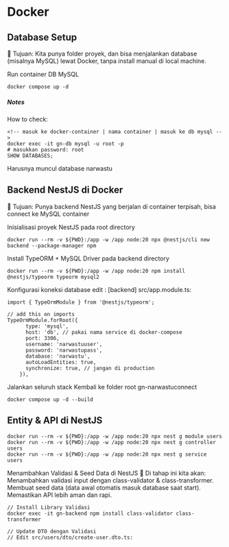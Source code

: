# Docker


## Database Setup 
🎯 Tujuan: Kita punya folder proyek, dan bisa menjalankan database (misalnya MySQL) lewat Docker, tanpa install manual di local machine.

Run container DB MySQL
```
docker compose up -d
```

##### Notes

How to check:
```
<!-- masuk ke docker-container | nama container | masuk ke db mysql -->
docker exec -it gn-db mysql -u root -p
# masukkan password: root
SHOW DATABASES;
```

Harusnya muncul database narwastu

## Backend NestJS di Docker
🎯 Tujuan: Punya backend NestJS yang berjalan di container terpisah, bisa connect ke MySQL container

Inisialisasi proyek NestJS
pada root directory
```
docker run --rm -v ${PWD}:/app -w /app node:20 npx @nestjs/cli new backend --package-manager npm
```

Install TypeORM + MySQL Driver
pada backend directory
```
docker run --rm -v ${PWD}:/app -w /app node:20 npm install @nestjs/typeorm typeorm mysql2
```

Konfigurasi koneksi database
edit : [backend] src/app.module.ts:
```
import { TypeOrmModule } from '@nestjs/typeorm';

// add this on imports
TypeOrmModule.forRoot({
      type: 'mysql',
      host: 'db', // pakai nama service di docker-compose
      port: 3306,
      username: 'narwastuuser',
      password: 'narwastupass',
      database: 'narwastu',
      autoLoadEntities: true,
      synchronize: true, // jangan di production
    }),
```

Jalankan seluruh stack
Kembali ke folder root gn-narwastuconnect
```
docker compose up -d --build
```

## Entity & API di NestJS
```
docker run --rm -v ${PWD}:/app -w /app node:20 npx nest g module users
docker run --rm -v ${PWD}:/app -w /app node:20 npx nest g controller users
docker run --rm -v ${PWD}:/app -w /app node:20 npx nest g service users
```


Menambahkan Validasi & Seed Data di NestJS 🚀
Di tahap ini kita akan:
Menambahkan validasi input dengan class-validator & class-transformer.
Membuat seed data (data awal otomatis masuk database saat start).
Memastikan API lebih aman dan rapi.

```
// Install Library Validasi
docker exec -it gn-backend npm install class-validator class-transformer

// Update DTO dengan Validasi
// Edit src/users/dto/create-user.dto.ts:

```